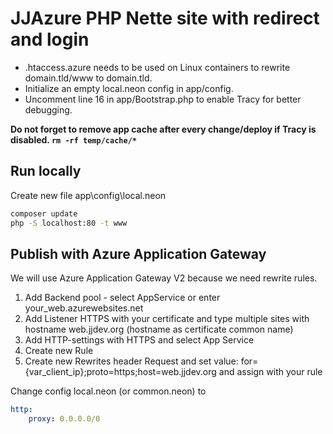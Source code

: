 # JJAzure PHP Nette site with redirect and login

- .htaccess.azure needs to be used on Linux containers to rewrite domain.tld/www to domain.tld.
- Initialize an empty local.neon config in app/config.
- Uncomment line 16 in app/Bootstrap.php to enable Tracy for better debugging.

**Do not forget to remove app cache after every change/deploy if Tracy is disabled. `rm -rf temp/cache/*`**

## Run locally

Create new file app\config\local.neon

```bash
composer update
php -S localhost:80 -t www
```

## Publish with Azure Application Gateway

We will use Azure Application Gateway V2 because we need rewrite rules.

1. Add Backend pool - select AppService or enter your_web.azurewebsites.net
2. Add Listener HTTPS with your certificate and type multiple sites with hostname web.jjdev.org (hostname as certificate common name)
3. Add HTTP-settings with HTTPS and select App Service
4. Create new Rule
5. Create new Rewrites header Request and set value: for={var_client_ip};proto=https;host=web.jjdev.org and assign with your rule

Change config local.neon (or common.neon) to

```yaml
http:
    proxy: 0.0.0.0/0
```